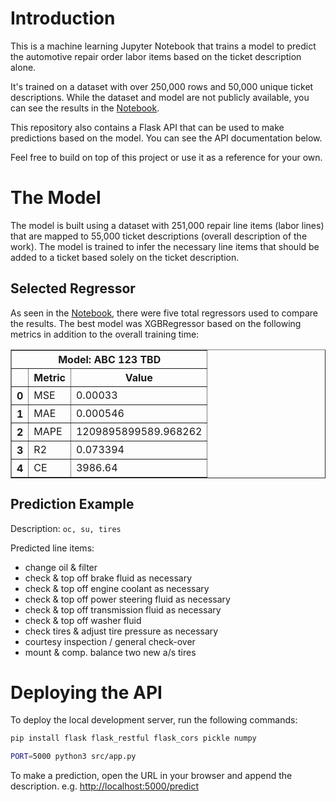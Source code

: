 # Introduction

This is a machine learning Jupyter Notebook that trains a model to predict the
automotive repair order labor items based on the ticket description alone.

It's trained on a dataset with over 250,000 rows and 50,000 unique ticket descriptions.
While the dataset and model are not publicly available, you can see the results in
the [Notebook](./Notebook.ipynb).

This repository also contains a Flask API that can be used to make predictions
based on the model. You can see the API documentation below.

Feel free to build on top of this project or use it as a reference for your own.

# The Model

The model is built using a dataset with 251,000 repair line items (labor lines)
that are mapped to 55,000 ticket descriptions (overall description of the work).
The model is trained to infer the necessary line items that should be added to a
ticket based solely on the ticket description.

## Selected Regressor

As seen in the [Notebook](./Notebook.ipynb), there were five total regressors used
to compare the results. The best model was XGBRegressor based on the following
metrics in addition to the overall training time:

<table border="1">
  <thead>
    <tr>
      <th colspan="3">Model: ABC 123 TBD</th>
    </tr>
  </thead>
  <thead>
    <tr>
      <th></th>
      <th>Metric</th>
      <th>Value</th>
    </tr>
  </thead>
  <tbody>
    <tr>
      <th>0</th>
      <td>MSE</td>
      <td>0.00033</td>
    </tr>
    <tr>
      <th>1</th>
      <td>MAE</td>
      <td>0.000546</td>
    </tr>
    <tr>
      <th>2</th>
      <td>MAPE</td>
      <td>1209895899589.968262</td>
    </tr>
    <tr>
      <th>3</th>
      <td>R2</td>
      <td>0.073394</td>
    </tr>
    <tr>
      <th>4</th>
      <td>CE</td>
      <td>3986.64</td>
    </tr>
  </tbody>
</table>

## Prediction Example

Description: `oc, su, tires`

Predicted line items:

- change oil & filter
- check & top off brake fluid as necessary
- check & top off engine coolant as necessary
- check & top off power steering fluid as necessary
- check & top off transmission fluid as necessary
- check & top off washer fluid
- check tires & adjust tire pressure as necessary
- courtesy inspection / general check-over
- mount & comp. balance two new a/s tires

# Deploying the API

To deploy the local development server, run the following commands:

```bash
pip install flask flask_restful flask_cors pickle numpy
```

```bash
PORT=5000 python3 src/app.py
```

To make a prediction, open the URL in your browser and append the description. e.g.
[http://localhost:5000/predict](http://localhost:5000/predict?description=oc,%20su,%2otires)
